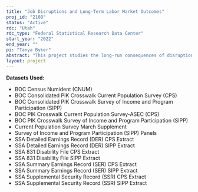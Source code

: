 ```yaml
---
title: "Job Disruptions and Long-Term Labor Market Outcomes"
proj_id: "2108"
status: "Active"
rdc: "Utah"
rdc_type: "Federal Statistical Research Data Center"
start_year: "2022"
end_year: ""
pi: "Tanya Byker"
abstract: "This project studies the long-run consequences of disruptions in labor-market activity. Despite widespread interest in how workers respond to job disruptions such as shifts in labor demand and shocks to worker health, research has been limited by the challenge of linking workers' long-run outcomes to their exposure to these shocks. We request access to the restricted-use versions of the Survey of Income and Program Participation (SIPP) and the Basic Monthly panels and March Annual Social and Economic Supplement to the Current Population Survey (CPS), linkable via PIK to the Supplemental Security Record (SSR), the 831-files, and extracts from the Master Earnings File and NUMIDENT from the Social Security Administration. This linkage will allow researchers to connect exposure to locally determined job disruptions to long-run outcomes of interest such as employment, earnings, and reliance on social insurance programs."
layout: project
---
```


**Datasets Used:**

  - BOC Census Numident (CNUM) 
  - BOC Consolidated PIK Crosswalk Current Population Survey (CPS) 
  - BOC Consolidated PIK Crosswalk Survey of Income and Program Participation (SIPP) 
  - BOC PIK Crosswalk Current Population Survey-ASEC (CPS) 
  - BOC PIK Crosswalk Survey of Income and Program Participation (SIPP) 
  - Current Population Survey March Supplement 
  - Survey of Income and Program Participation (SIPP) Panels 
  - SSA Detailed Earnings Record (DER) CPS Extract 
  - SSA Detailed Earnings Record (DER) SIPP Extract 
  - SSA 831 Disability File CPS Extract 
  - SSA 831 Disability File SIPP Extract 
  - SSA Summary Earnings Record (SER) CPS Extract 
  - SSA Summary Earnings Record (SER) SIPP Extract 
  - SSA Supplemental Security Record (SSR) CPS Extract 
  - SSA Supplemental Security Record (SSR) SIPP Extract 

